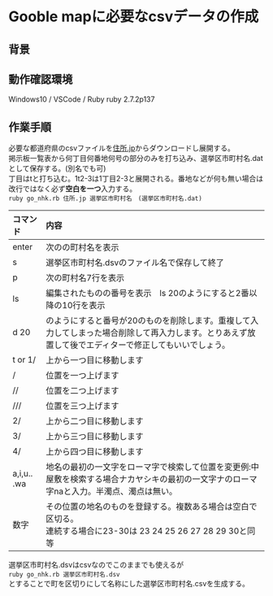 # Gooble mapに必要なcsvデータの作成
## 背景
## 動作確認環境
Windows10 / VSCode / Ruby ruby 2.7.2p137
## 作業手順
必要な都道府県のcsvファイルを[住所.jp](http://jusyo.jp/csv/new.php)からダウンロードし展開する。  
掲示板一覧表から何丁目何番地何号の部分のみを打ち込み、選挙区市町村名.datとして保存する。(別名でも可)  
 丁目はtと打ち込む。1t2-3は1丁目2-3と展開される。番地などが何も無い場合は改行ではなく必ず**空白を一つ**入力する。  
```ruby go_nhk.rb 住所.jp 選挙区市町村名　(選挙区市町村名.dat)```  

|コマンド|内容|
|:---|:---|  
|enter |次のの町村名を表示|  
|s |選挙区市町村名.dsvのファイル名で保存して終了|  
p |次の町村名7行を表示  
ls |編集されたものの番号を表示　ls 20のようにすると2番以降の10行を表示  
d 20|のようにすると番号が20のものを削除します。重複して入力してしまった場合削除して再入力します。とりあえず放置して後でエディターで修正してもいいでしょう。  
t or 1/|上から一つ目に移動します  
/ |位置を一つ上げます  
// |位置を二つ上げます  
/// |位置を三つ上げます  
2/ |上から二つ目に移動します  
3/ |上から三つ目に移動します  
4/ |上から四つ目に移動します  
a,i,u.. .wa |地名の最初の一文字をローマ字で検索して位置を変更例:中屋敷を検索する場合ナカヤシキの最初の一文字ナのローマ字naと入力。半濁点、濁点は無い。  |
数字 |その位置の地名のものを登録する。複数ある場合は空白で区切る。 <br> 連続する場合に23-30は 23 24 25 26 27 28 29 30と同等  

選挙区市町村名.dsvはcsvなのでこのままでも使えるが  
```ruby go_nhk.rb 選挙区市町村名.dsv```  
とすることで町を区切りにして名称にした選挙区市町村名.csvを生成する。  
